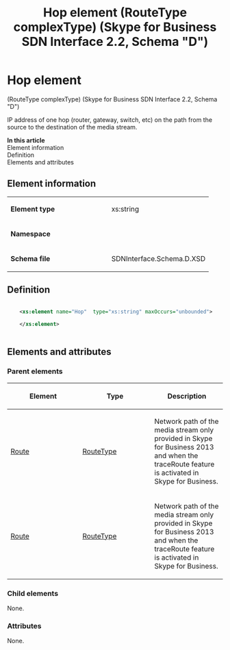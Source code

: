﻿---
title: Hop element (RouteType complexType) (Skype for Business SDN Interface 2.2, Schema "D")
TOCTitle: Hop element
ms:assetid: ef72984e-dc13-8d32-29fe-81700779be45
ms:mtpsurl: https://msdn.microsoft.com/en-us/library/Mt170877(v=office.16)
ms:contentKeyID: 65855453
ms.date: 08/24/2015
mtps_version: v=office.16
dev_langs:
- xml
---

# Hop element 

(RouteType complexType) (Skype for Business SDN Interface 2.2, Schema \"D\")

IP address of one hop (router, gateway, switch, etc) on the path from the source to the destination of the media stream.


**In this article**  
Element information  
Definition  
Elements and attributes  

## Element information

<table>
<colgroup>
<col style="width: 50%" />
<col style="width: 50%" />
</colgroup>
<tbody>
<tr class="odd">
<td><p><strong>Element type</strong></p></td>
<td><p>xs:string</p></td>
</tr>
<tr class="even">
<td><p><strong>Namespace</strong></p></td>
<td><p></p></td>
</tr>
<tr class="odd">
<td><p><strong>Schema file</strong></p></td>
<td><p>SDNInterface.Schema.D.XSD</p></td>
</tr>
</tbody>
</table>


## Definition

```xml

    <xs:element name="Hop"  type="xs:string" maxOccurs="unbounded">
    
    </xs:element>
  
```

## Elements and attributes

### Parent elements

<table>
<colgroup>
<col style="width: 33%" />
<col style="width: 33%" />
<col style="width: 33%" />
</colgroup>
<thead>
<tr class="header">
<th><p>Element</p></th>
<th><p>Type</p></th>
<th><p>Description</p></th>
</tr>
</thead>
<tbody>
<tr class="odd">
<td><p><a href="route-element-messagetype-complextype-skype-for-business-sdn-interface-2-2-schema-d.md">Route</a></p></td>
<td><p><a href="routetype-complextype-skype-for-business-sdn-interface-2-2-schema-d.md">RouteType</a></p></td>
<td><p>Network path of the media stream only provided in Skype for Business 2013 and when the traceRoute feature is activated in Skype for Business.</p></td>
</tr>
<tr class="even">
<td><p><a href="route-element-qualitytype-complextype-skype-for-business-sdn-interface-2-2-schema-d.md">Route</a></p></td>
<td><p><a href="routetype-complextype-skype-for-business-sdn-interface-2-2-schema-d.md">RouteType</a></p></td>
<td><p>Network path of the media stream only provided in Skype for Business 2013 and when the traceRoute feature is activated in Skype for Business.</p></td>
</tr>
</tbody>
</table>


### Child elements

None.

### Attributes

None.

